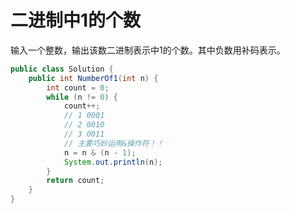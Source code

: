# 二进制中1的个数

输入一个整数，输出该数二进制表示中1的个数。其中负数用补码表示。

```java
public class Solution {
    public int NumberOf1(int n) {
        int count = 0;
        while (n != 0) {
            count++;
            // 1 0001
            // 2 0010
            // 3 0011
            // 主要巧妙运用&操作符！！
            n = n & (n - 1);
            System.out.println(n);
        }
        return count;
    }
}

```

